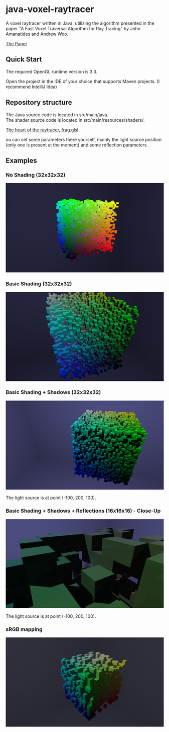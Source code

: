 # java-voxel-raytracer

A voxel raytracer written in Java, utilizing the algorithm presented in the paper 
"A Fast Voxel Traversal Algorithm for Ray Tracing" by John Amanatides and Andrew Woo. 

[The Paper](http://www.cse.yorku.ca/~amana/research/grid.pdf)

## Quick Start

The required OpenGL runtime version is 3.3.

Open the project in the IDE of your choice that supports Maven projects. (I recommend IntelliJ Idea)

## Repository structure

The Java source code is located in src/main/java. <br>
The shader source code is located in src/main/resources/shaders/. <br>

[The heart of the raytracer, frag.glsl](src/main/resources/shaders/frag.glsl)

ou can set some parameters there yourself, mainly the light source position (only one is
present at the moment) and some reflection parameters.

## Examples

### No Shading (32x32x32)
![](screenshots/grid-32x32x32.png)

### Basic Shading (32x32x32)
![](screenshots/grid-32x32x32-shaded.png)

### Basic Shading + Shadows (32x32x32)
![](screenshots/grid-32x32x32-shadows.png)

The light source is at point (-100, 200, 100).

### Basic Shading + Shadows + Reflections (16x16x16) - Close-Up
![](screenshots/grid-16x16x16-reflections-closeup.png)

The light source is at point (-100, 200, 100).

### sRGB mapping
![](screenshots/grid-16x16x16-sRGB.png)